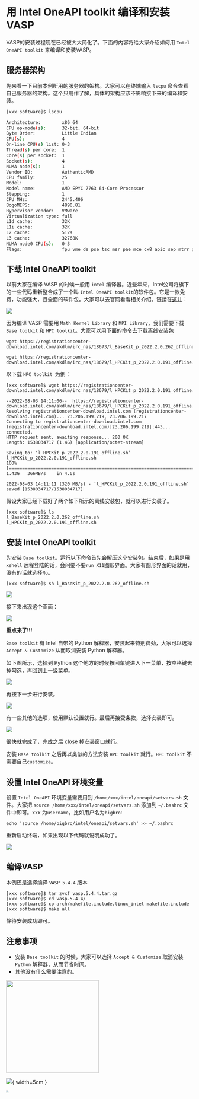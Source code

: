# 用 Intel OneAPI toolkit 编译和安装VASP

VASP的安装过程现在已经被大大简化了。下面的内容将给大家介绍如何用 `Intel OneAPI toolkit` 来编译和安装VASP。

## 服务器架构
先来看一下目前本例所用的服务器的架构。大家可以在终端输入 `lscpu` 命令查看自己服务器的架构。这个只用作了解，具体的架构应该不影响接下来的编译和安装。

```bash
[xxx software]$ lscpu

Architecture:        x86_64
CPU op-mode(s):      32-bit, 64-bit
Byte Order:          Little Endian
CPU(s):              4
On-line CPU(s) list: 0-3
Thread(s) per core:  1
Core(s) per socket:  1
Socket(s):           4
NUMA node(s):        1
Vendor ID:           AuthenticAMD
CPU family:          25
Model:               1
Model name:          AMD EPYC 7763 64-Core Processor
Stepping:            1
CPU MHz:             2445.406
BogoMIPS:            4890.81
Hypervisor vendor:   VMware
Virtualization type: full
L1d cache:           32K
L1i cache:           32K
L2 cache:            512K
L3 cache:            32768K
NUMA node0 CPU(s):   0-3
Flags:               fpu vme de pse tsc msr pae mce cx8 apic sep mtrr pge mca cmov pat pse36 clflush mmx fxsr sse sse2 syscall nx mmxext fxsr_opt pdpe1gb rdtscp lm constant_tsc rep_good nopl tsc_reliable nonstop_tsc cpuid extd_apicid pni pclmulqdq ssse3 fma cx16 pcid sse4_1 sse4_2 x2apic movbe popcnt aes xsave avx f16c rdrand hypervisor lahf_lm extapic cr8_legacy abm sse4a misalignsse 3dnowprefetch osvw topoext cpb invpcid_single ibpb vmmcall fsgsbase bmi1 avx2 smep bmi2 invpcid rdseed adx smap clflushopt clwb sha_ni xsaveopt xsavec xgetbv1 xsaves clzero wbnoinvd arat umip pku ospke vaes vpclmulqdq rdpid overflow_recov succor
```

## 下载 Intel OneAPI toolkit
以前大家在编译 VASP 的时候一般用 `intel` 编译器。近些年来，Intel公司将旗下的一些代码重新整合成了一个叫 `Intel OneAPI toolkit`的软件包。它是一款免费，功能强大，且全面的软件包。大家可以去官网看看相关介绍。链接在[这儿](https://www.intel.com/content/www/us/en/developer/tools/oneapi/toolkits.html#gs.85oi1s)：


![](IN03/IN03_1.png)

因为编译 VASP 需要用 `Math Kernel Library` 和 `MPI Library`，我们需要下载 `Base toolkit` 和 `HPC toolkit`。大家可以用下面的命令去下载离线安装包
```shell
wget https://registrationcenter-download.intel.com/akdlm/irc_nas/18673/l_BaseKit_p_2022.2.0.262_offline.sh

wget https://registrationcenter-download.intel.com/akdlm/irc_nas/18679/l_HPCKit_p_2022.2.0.191_offline.sh
```

以下载 `HPC toolkit `为例：
```shell
[xxx software]$ wget https://registrationcenter-download.intel.com/akdlm/irc_nas/18679/l_HPCKit_p_2022.2.0.191_offline.sh

--2022-08-03 14:11:06--  https://registrationcenter-download.intel.com/akdlm/irc_nas/18679/l_HPCKit_p_2022.2.0.191_offline.sh
Resolving registrationcenter-download.intel.com (registrationcenter-download.intel.com)... 23.206.199.219, 23.206.199.217
Connecting to registrationcenter-download.intel.com (registrationcenter-download.intel.com)|23.206.199.219|:443... connected.
HTTP request sent, awaiting response... 200 OK
Length: 1538034717 (1.4G) [application/octet-stream]

Saving to: ‘l_HPCKit_p_2022.2.0.191_offline.sh’
l_HPCKit_p_2022.2.0.191_offline.sh                                 100%[===============================================================================================================================================================>]   1.43G   366MB/s    in 4.6s    

2022-08-03 14:11:11 (320 MB/s) - ‘l_HPCKit_p_2022.2.0.191_offline.sh’ saved [1538034717/1538034717]
```

假设大家已经下载好了两个如下所示的离线安装包，就可以进行安装了。
```shell
[xxx software]$ ls
l_BaseKit_p_2022.2.0.262_offline.sh  l_HPCKit_p_2022.2.0.191_offline.sh
```
## 安装 Intel OneAPI toolkit
先安装 `Base toolkit`。运行以下命令首先会解压这个安装包。结束后，如果是用 `xshell` 远程登陆的话，会问要不要`run X11`图形界面。大家有图形界面的话就用，没有的话就选择`No`。

```shell
[xxx software]$ sh l_BaseKit_p_2022.2.0.262_offline.sh
```


![](IN03/IN03_2.png)

接下来出现这个画面：

![](IN03/IN03_3.png)

**重点来了!!!**

`Base toolkit` 有 Intel 自带的 Python 解释器，安装起来特别费劲，大家可以选择 `Accept & Customize` 从而取消安装 Python 解释器。

如下图所示，选择到 Python 这个地方的时候按回车键进入下一菜单，按空格键去掉勾选，再回到上一级菜单。

![](IN03/IN03_4.png)

再按下一步进行安装。

![](IN03/IN03_5.png)

有一些其他的选项，使用默认设置就行。最后再接受条款，选择安装即可。

![](IN03/IN03_6.png)

很快就完成了，完成之后 close 掉安装窗口就行。

安装 `Base toolkit` 之后再以类似的方法安装 `HPC toolkit` 就行。`HPC toolkit` 不需要自己`customize`。

## 设置 Intel OneAPI 环境变量

设置 `Intel OneAPI` 环境变量需要用到 `/home/xxx/intel/oneapi/setvars.sh` 文件。大家把 `source /home/xxx/intel/oneapi/setvars.sh` 添加到 `~/.bashrc` 文件中即可。xxx 为`username`。比如用户名为`bigbro`:

```shell
echo 'source /home/bigbro/intel/oneapi/setvars.sh' >> ~/.bashrc
```
重新启动终端，如果出现以下代码就说明成功了。

![](IN03/IN03_7.png)


## 编译VASP
本例还是选择编译 `VASP 5.4.4` 版本

```shell
[xxx software]$ tar zvxf vasp.5.4.4.tar.gz
[xxx software]$ cd vasp.5.4.4/
[xxx software]$ cp arch/makefile.include.linux_intel makefile.include
[xxx software]$ make all
```
静待安装成功即可。


## 注意事项
+ 安装 `Base toolkit` 的时候，大家可以选择 `Accept & Customize` 取消安装 `Python` 解释器，从而节省时间。
+ 其他没有什么需要注意的。

[<img src="IN03/qrcode.jpeg" width="250"/>](IN03/qrcode.jpeg)

![](IN03/qrcode.jpeg){ width=5cm }

<img src="IN03/qrcode.jpeg" style="zoom:40%;" />
